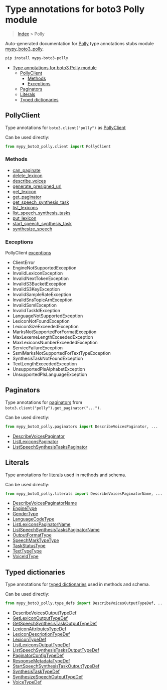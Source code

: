 # Type annotations for boto3 Polly module

> [Index](..) > Polly

Auto-generated documentation for
[Polly](https://boto3.amazonaws.com/v1/documentation/api/1.17.78/reference/services/polly.html#Polly)
type annotations stubs module
[mypy_boto3_polly](https://pypi.org/project/mypy-boto3-polly/).

```bash
pip install mypy-boto3-polly
```

- [Type annotations for boto3 Polly module](#type-annotations-for-boto3-polly-module)
  - [PollyClient](#pollyclient)
    - [Methods](#methods)
    - [Exceptions](#exceptions)
  - [Paginators](#paginators)
  - [Literals](#literals)
  - [Typed dictionaries](#typed-dictionaries)

## PollyClient

Type annotations for `boto3.client("polly")` as [PollyClient](./client.md)

Can be used directly:

```python
from mypy_boto3_polly.client import PollyClient
```

### Methods

- [can_paginate](./client.md#can_paginate)
- [delete_lexicon](./client.md#delete_lexicon)
- [describe_voices](./client.md#describe_voices)
- [generate_presigned_url](./client.md#generate_presigned_url)
- [get_lexicon](./client.md#get_lexicon)
- [get_paginator](./client.md#get_paginator)
- [get_speech_synthesis_task](./client.md#get_speech_synthesis_task)
- [list_lexicons](./client.md#list_lexicons)
- [list_speech_synthesis_tasks](./client.md#list_speech_synthesis_tasks)
- [put_lexicon](./client.md#put_lexicon)
- [start_speech_synthesis_task](./client.md#start_speech_synthesis_task)
- [synthesize_speech](./client.md#synthesize_speech)

### Exceptions

PollyClient [exceptions](./client.md#exceptions)

- ClientError
- EngineNotSupportedException
- InvalidLexiconException
- InvalidNextTokenException
- InvalidS3BucketException
- InvalidS3KeyException
- InvalidSampleRateException
- InvalidSnsTopicArnException
- InvalidSsmlException
- InvalidTaskIdException
- LanguageNotSupportedException
- LexiconNotFoundException
- LexiconSizeExceededException
- MarksNotSupportedForFormatException
- MaxLexemeLengthExceededException
- MaxLexiconsNumberExceededException
- ServiceFailureException
- SsmlMarksNotSupportedForTextTypeException
- SynthesisTaskNotFoundException
- TextLengthExceededException
- UnsupportedPlsAlphabetException
- UnsupportedPlsLanguageException

## Paginators

Type annotations for [paginators](./paginators.md) from
`boto3.client("polly").get_paginator("...")`.

Can be used directly:

```python
from mypy_boto3_polly.paginators import DescribeVoicesPaginator, ...
```

- [DescribeVoicesPaginator](./paginators.md#describevoicespaginator)
- [ListLexiconsPaginator](./paginators.md#listlexiconspaginator)
- [ListSpeechSynthesisTasksPaginator](./paginators.md#listspeechsynthesistaskspaginator)

## Literals

Type annotations for [literals](./literals.md) used in methods and schema.

Can be used directly:

```python
from mypy_boto3_polly.literals import DescribeVoicesPaginatorName, ...
```

- [DescribeVoicesPaginatorName](./literals.md#describevoicespaginatorname)
- [EngineType](./literals.md#enginetype)
- [GenderType](./literals.md#gendertype)
- [LanguageCodeType](./literals.md#languagecodetype)
- [ListLexiconsPaginatorName](./literals.md#listlexiconspaginatorname)
- [ListSpeechSynthesisTasksPaginatorName](./literals.md#listspeechsynthesistaskspaginatorname)
- [OutputFormatType](./literals.md#outputformattype)
- [SpeechMarkTypeType](./literals.md#speechmarktypetype)
- [TaskStatusType](./literals.md#taskstatustype)
- [TextTypeType](./literals.md#texttypetype)
- [VoiceIdType](./literals.md#voiceidtype)

## Typed dictionaries

Type annotations for [typed dictionaries](./type_defs.md) used in methods and
schema.

Can be used directly:

```python
from mypy_boto3_polly.type_defs import DescribeVoicesOutputTypeDef, ...
```

- [DescribeVoicesOutputTypeDef](./type_defs.md#describevoicesoutputtypedef)
- [GetLexiconOutputTypeDef](./type_defs.md#getlexiconoutputtypedef)
- [GetSpeechSynthesisTaskOutputTypeDef](./type_defs.md#getspeechsynthesistaskoutputtypedef)
- [LexiconAttributesTypeDef](./type_defs.md#lexiconattributestypedef)
- [LexiconDescriptionTypeDef](./type_defs.md#lexicondescriptiontypedef)
- [LexiconTypeDef](./type_defs.md#lexicontypedef)
- [ListLexiconsOutputTypeDef](./type_defs.md#listlexiconsoutputtypedef)
- [ListSpeechSynthesisTasksOutputTypeDef](./type_defs.md#listspeechsynthesistasksoutputtypedef)
- [PaginatorConfigTypeDef](./type_defs.md#paginatorconfigtypedef)
- [ResponseMetadataTypeDef](./type_defs.md#responsemetadatatypedef)
- [StartSpeechSynthesisTaskOutputTypeDef](./type_defs.md#startspeechsynthesistaskoutputtypedef)
- [SynthesisTaskTypeDef](./type_defs.md#synthesistasktypedef)
- [SynthesizeSpeechOutputTypeDef](./type_defs.md#synthesizespeechoutputtypedef)
- [VoiceTypeDef](./type_defs.md#voicetypedef)
